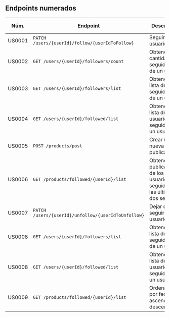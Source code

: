 ## Endpoints numerados

| Núm. |  Endpoint | Descripción | Método | Ejemplo | Opciones de ordenación |
|---|---|---|---|---|---|
| US0001 |   `PATCH /users/{userId}/follow/{userIdToFollow}` | Seguir a un usuario | PATCH | `PATCH /users/123/follow/234` | - |
| US0002 |   `GET /users/{userId}/followers/count` | Obtener la cantidad de seguidores de un usuario | GET | `GET /users/234/followers/count` | - |
| US0003 |  `GET /users/{userId}/followers/list` | Obtener la lista de seguidores de un usuario | GET | `GET /users/234/followers/list` | - |
| US0004 |  `GET /users/{userId}/followed/list` | Obtener la lista de usuarios seguidos por un usuario | GET | `GET /users/4698/followed/list` | - |
| US0005 | `POST /products/post` | Crear una nueva publicación | POST | `POST /products/post` (Payload en la documentación) | - |
| US0006 | `GET /products/followed/{userId}/list` | Obtener las publicaciones de los usuarios seguidos en las últimas dos semanas | GET | `GET /products/followed/4698/list` | - |
| US0007 |  `PATCH /users/{userId}/unfollow/{userIdToUnfollow}` | Dejar de seguir a un usuario | PATCH | `PATCH /users/234/unfollow/123` | - |
| US0008 |  `GET /users/{userId}/followers/list` | Obtener la lista de seguidores de un usuario | GET | `GET /users/234/followers/list` | `order=name_asc`, `order=name_desc` |
| US0008 |  `GET /users/{userId}/followed/list` | Obtener la lista de usuarios seguidos por un usuario | GET | `GET /users/4698/followed/list` | `order=name_asc`, `order=name_desc` |
| US0009 |  ` GET /products/followed/{userId}/list `  |Ordenamiento por fecha ascendente y descendente| GET | `GET /users/4698/followed/list` | `order=name_asc`, `order=name_desc` |
